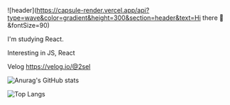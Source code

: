 ![header](https://capsule-render.vercel.app/api?type=wave&color=gradient&height=300&section=header&text=Hi there 👋&fontSize=90)


I'm studying React.

Interesting in JS, React

Velog https://velog.io/@2sel

![Anurag's GitHub stats](https://github-readme-stats.vercel.app/api?username=2sel&show_icons=true&theme=material-palenight)


![Top Langs](https://github-readme-stats.vercel.app/api/top-langs/?username=2sel&layout=compact&theme=material-palenight&langs_count=5)
